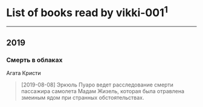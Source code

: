 # List of books read by vikki-001<sup>1</sup>
---

## 2019

### Смерть в облаках
Агата Кристи
> [2019-08-08] Эркюль Пуаро ведет расследование смерти пассажира самолета Мадам Жизель, которая была отравлена змеиным ядом при странных обстоятельствах.



